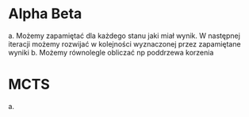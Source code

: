 # Alpha Beta
 a. Możemy zapamiętać dla każdego stanu jaki miał wynik. W następnej iteracji możemy rozwijać w kolejności
    wyznaczonej przez zapamiętane wyniki
 b. Możemy równolegle obliczać np poddrzewa korzenia

# MCTS
 a. 
